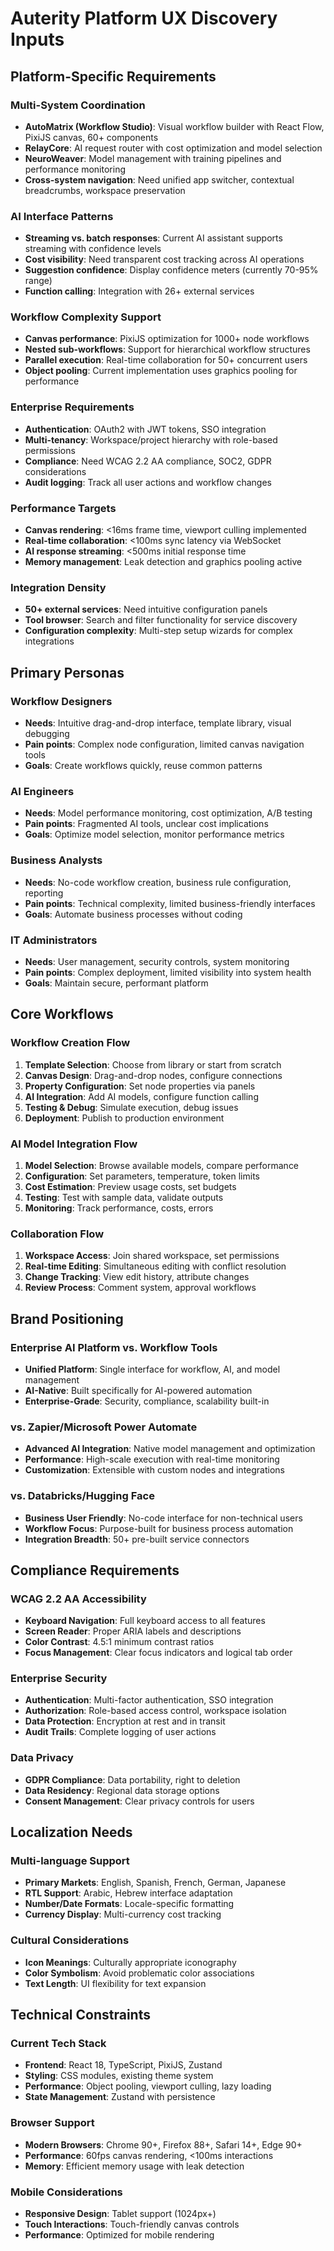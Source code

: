 # Auterity Platform UX Discovery Inputs

## Platform-Specific Requirements

### Multi-System Coordination
- **AutoMatrix (Workflow Studio)**: Visual workflow builder with React Flow, PixiJS canvas, 60+ components
- **RelayCore**: AI request router with cost optimization and model selection  
- **NeuroWeaver**: Model management with training pipelines and performance monitoring
- **Cross-system navigation**: Need unified app switcher, contextual breadcrumbs, workspace preservation

### AI Interface Patterns
- **Streaming vs. batch responses**: Current AI assistant supports streaming with confidence levels
- **Cost visibility**: Need transparent cost tracking across AI operations
- **Suggestion confidence**: Display confidence meters (currently 70-95% range)
- **Function calling**: Integration with 26+ external services

### Workflow Complexity Support
- **Canvas performance**: PixiJS optimization for 1000+ node workflows
- **Nested sub-workflows**: Support for hierarchical workflow structures
- **Parallel execution**: Real-time collaboration for 50+ concurrent users
- **Object pooling**: Current implementation uses graphics pooling for performance

### Enterprise Requirements
- **Authentication**: OAuth2 with JWT tokens, SSO integration
- **Multi-tenancy**: Workspace/project hierarchy with role-based permissions
- **Compliance**: Need WCAG 2.2 AA compliance, SOC2, GDPR considerations
- **Audit logging**: Track all user actions and workflow changes

### Performance Targets
- **Canvas rendering**: <16ms frame time, viewport culling implemented
- **Real-time collaboration**: <100ms sync latency via WebSocket
- **AI response streaming**: <500ms initial response time
- **Memory management**: Leak detection and graphics pooling active

### Integration Density
- **50+ external services**: Need intuitive configuration panels
- **Tool browser**: Search and filter functionality for service discovery
- **Configuration complexity**: Multi-step setup wizards for complex integrations

## Primary Personas

### Workflow Designers
- **Needs**: Intuitive drag-and-drop interface, template library, visual debugging
- **Pain points**: Complex node configuration, limited canvas navigation tools
- **Goals**: Create workflows quickly, reuse common patterns

### AI Engineers  
- **Needs**: Model performance monitoring, cost optimization, A/B testing
- **Pain points**: Fragmented AI tools, unclear cost implications
- **Goals**: Optimize model selection, monitor performance metrics

### Business Analysts
- **Needs**: No-code workflow creation, business rule configuration, reporting
- **Pain points**: Technical complexity, limited business-friendly interfaces
- **Goals**: Automate business processes without coding

### IT Administrators
- **Needs**: User management, security controls, system monitoring
- **Pain points**: Complex deployment, limited visibility into system health
- **Goals**: Maintain secure, performant platform

## Core Workflows

### Workflow Creation Flow
1. **Template Selection**: Choose from library or start from scratch
2. **Canvas Design**: Drag-and-drop nodes, configure connections
3. **Property Configuration**: Set node properties via panels
4. **AI Integration**: Add AI models, configure function calling
5. **Testing & Debug**: Simulate execution, debug issues
6. **Deployment**: Publish to production environment

### AI Model Integration Flow
1. **Model Selection**: Browse available models, compare performance
2. **Configuration**: Set parameters, temperature, token limits
3. **Cost Estimation**: Preview usage costs, set budgets
4. **Testing**: Test with sample data, validate outputs
5. **Monitoring**: Track performance, costs, errors

### Collaboration Flow
1. **Workspace Access**: Join shared workspace, set permissions
2. **Real-time Editing**: Simultaneous editing with conflict resolution
3. **Change Tracking**: View edit history, attribute changes
4. **Review Process**: Comment system, approval workflows

## Brand Positioning

### Enterprise AI Platform vs. Workflow Tools
- **Unified Platform**: Single interface for workflow, AI, and model management
- **AI-Native**: Built specifically for AI-powered automation
- **Enterprise-Grade**: Security, compliance, scalability built-in

### vs. Zapier/Microsoft Power Automate
- **Advanced AI Integration**: Native model management and optimization
- **Performance**: High-scale execution with real-time monitoring
- **Customization**: Extensible with custom nodes and integrations

### vs. Databricks/Hugging Face
- **Business User Friendly**: No-code interface for non-technical users
- **Workflow Focus**: Purpose-built for business process automation
- **Integration Breadth**: 50+ pre-built service connectors

## Compliance Requirements

### WCAG 2.2 AA Accessibility
- **Keyboard Navigation**: Full keyboard access to all features
- **Screen Reader**: Proper ARIA labels and descriptions
- **Color Contrast**: 4.5:1 minimum contrast ratios
- **Focus Management**: Clear focus indicators and logical tab order

### Enterprise Security
- **Authentication**: Multi-factor authentication, SSO integration
- **Authorization**: Role-based access control, workspace isolation
- **Data Protection**: Encryption at rest and in transit
- **Audit Trails**: Complete logging of user actions

### Data Privacy
- **GDPR Compliance**: Data portability, right to deletion
- **Data Residency**: Regional data storage options
- **Consent Management**: Clear privacy controls for users

## Localization Needs

### Multi-language Support
- **Primary Markets**: English, Spanish, French, German, Japanese
- **RTL Support**: Arabic, Hebrew interface adaptation
- **Number/Date Formats**: Locale-specific formatting
- **Currency Display**: Multi-currency cost tracking

### Cultural Considerations
- **Icon Meanings**: Culturally appropriate iconography
- **Color Symbolism**: Avoid problematic color associations
- **Text Length**: UI flexibility for text expansion

## Technical Constraints

### Current Tech Stack
- **Frontend**: React 18, TypeScript, PixiJS, Zustand
- **Styling**: CSS modules, existing theme system
- **Performance**: Object pooling, viewport culling, lazy loading
- **State Management**: Zustand with persistence

### Browser Support
- **Modern Browsers**: Chrome 90+, Firefox 88+, Safari 14+, Edge 90+
- **Performance**: 60fps canvas rendering, <100ms interactions
- **Memory**: Efficient memory usage with leak detection

### Mobile Considerations
- **Responsive Design**: Tablet support (1024px+)
- **Touch Interactions**: Touch-friendly canvas controls
- **Performance**: Optimized for mobile rendering
